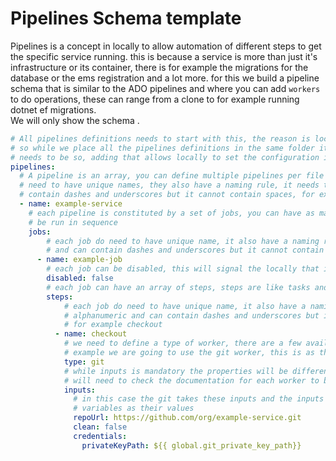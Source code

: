 # Pipelines Schema template

Pipelines is a concept in locally to allow automation of different steps to get the specific service running. this is because a service is more than just it's infrastructure or its container, there is for example the migrations for the database or the ems registration and a lot more. for this we build a pipeline schema that is similar to the ADO pipelines and where you can add ```workers``` to do operations, these can range from a clone to for example running dotnet ef migrations.  
We will only show the schema .

```yaml
# All pipelines definitions needs to start with this, the reason is locally is folder agnostic
# so while we place all the pipelines definitions in the same folder it does necessarily
# needs to be so, adding that allows locally to set the configuration in the right place
pipelines:
  # A pipeline is an array, you can define multiple pipelines per file and they just
  # need to have unique names, they also have a naming rule, it needs to be alphanumeric and can 
  # contain dashes and underscores but it cannot contain spaces, for example example-service
  - name: example-service
    # each pipeline is constituted by a set of jobs, you can have as many jobs as you want and they will
    # be run in sequence
    jobs:
        # each job do need to have unique name, it also have a naming rule, it needs to be alphanumeric
        # and can contain dashes and underscores but it cannot contain spaces, for example example-job 
      - name: example-job
        # each job can be disabled, this will signal the locally that it should not run it
        disabled: false
        # each job can have an array of steps, steps are like tasks and they are like jobs run in sequence, the step will take a type and calls a worker that does a specific job
        steps:
            # each job do need to have unique name, it also have a naming rule, it needs to be
            # alphanumeric and can contain dashes and underscores but it cannot contain spaces,
            # for example checkout
          - name: checkout
            # we need to define a type of worker, there are a few available and more to come, in this
            # example we are going to use the git worker, this is as the name implies the command git
            type: git
            # while inputs is mandatory the properties will be different from worker to worker and you
            # will need to check the documentation for each worker to better understand it
            inputs:
              # in this case the git takes these inputs and the inputs can be driven by the global
              # variables as their values
              repoUrl: https://github.com/org/example-service.git
              clean: false
              credentials:
                privateKeyPath: ${{ global.git_private_key_path}}
```
